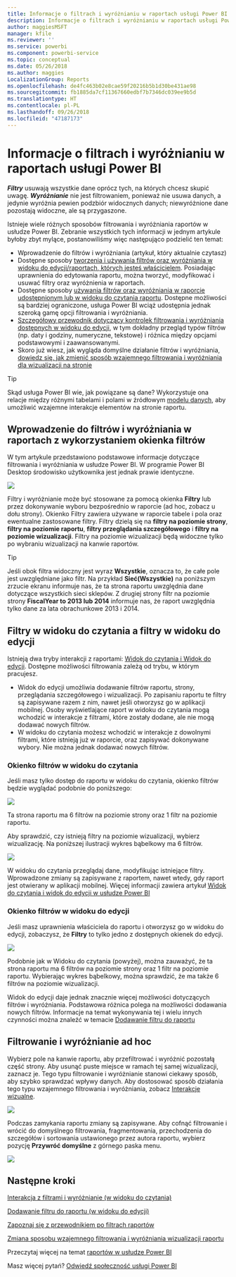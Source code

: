 ```yaml
---
title: Informacje o filtrach i wyróżnianiu w raportach usługi Power BI
description: Informacje o filtrach i wyróżnianiu w raportach usługi Power BI
author: maggiesMSFT
manager: kfile
ms.reviewer: ''
ms.service: powerbi
ms.component: powerbi-service
ms.topic: conceptual
ms.date: 05/26/2018
ms.author: maggies
LocalizationGroup: Reports
ms.openlocfilehash: de4fc463b02e8cae59f20216b5b1d30be431ae98
ms.sourcegitcommit: fb1885da7cf11367660edbf7b7346dc039ee9b5d
ms.translationtype: HT
ms.contentlocale: pl-PL
ms.lasthandoff: 09/26/2018
ms.locfileid: "47187173"
---
```

# <a name="about-filters-and-highlighting-in-power-bi-reports"></a>Informacje o filtrach i wyróżnianiu w raportach usługi Power BI
***Filtry*** usuwają wszystkie dane oprócz tych, na których chcesz skupić uwagę.  ***Wyróżnianie*** nie jest filtrowaniem, ponieważ nie usuwa danych, a jedynie wyróżnia pewien podzbiór widocznych danych; niewyróżnione dane pozostają widoczne, ale są przygaszone.

Istnieje wiele różnych sposobów filtrowania i wyróżniania raportów w usłudze Power BI. Zebranie wszystkich tych informacji w jednym artykule byłoby zbyt mylące, postanowiliśmy więc następująco podzielić ten temat:

* Wprowadzenie do filtrów i wyróżniania (artykuł, który aktualnie czytasz)
* Dostępne sposoby [tworzenia i używania filtrów oraz wyróżniania w widoku do edycji/raportach, których jesteś właścicielem](power-bi-report-add-filter.md). Posiadając uprawnienia do edytowania raportu, można tworzyć, modyfikować i usuwać filtry oraz wyróżnienia w raportach.
* Dostępne sposoby [używania filtrów oraz wyróżniania w raporcie udostępnionym lub w widoku do czytania raportu](consumer/end-user-reading-view.md). Dostępne możliwości są bardziej ograniczone, usługa Power BI wciąż udostępnia jednak szeroką gamę opcji filtrowania i wyróżniania.  
* [Szczegółowy przewodnik dotyczący kontrolek filtrowania i wyróżniania dostępnych w widoku do edycji](consumer/end-user-report-filter.md), w tym dokładny przegląd typów filtrów (np. daty i godziny, numeryczne, tekstowe) i różnica między opcjami podstawowymi i zaawansowanymi.
* Skoro już wiesz, jak wygląda domyślne działanie filtrów i wyróżniania, [dowiedz się, jak zmienić sposób wzajemnego filtrowania i wyróżniania dla wizualizacji na stronie](consumer/end-user-interactions.md)

> [!TIP]
> Skąd usługa Power BI wie, jak powiązane są dane?  Wykorzystuje ona relacje między różnymi tabelami i polami w źródłowym [modelu danych](https://support.office.com/article/Create-a-Data-Model-in-Excel-87e7a54c-87dc-488e-9410-5c75dbcb0f7b?ui=en-US&rs=en-US&ad=US), aby umożliwić wzajemne interakcje elementów na stronie raportu.
> 
> 

## <a name="introduction-to-filters-and-highlighting-in-reports-using-the-filters-pane"></a>Wprowadzenie do filtrów i wyróżniania w raportach z wykorzystaniem okienka filtrów
 W tym artykule przedstawiono podstawowe informacje dotyczące filtrowania i wyróżniania w usłudze Power BI.  W programie Power BI Desktop środowisko użytkownika jest jednak prawie identyczne.  

![](media/power-bi-reports-filters-and-highlighting/power-bi-add-filter-reading-view.png)

Filtry i wyróżnianie może być stosowane za pomocą okienka **Filtry** lub przez dokonywanie wyboru bezpośrednio w raporcie (ad hoc, zobacz u dołu strony). Okienko Filtry zawiera używane w raporcie tabele i pola oraz ewentualne zastosowane filtry. Filtry dzielą się na **filtry na poziomie strony**, **filtry na poziomie raportu**, **filtry przeglądania szczegółowego** i **filtry na poziomie wizualizacji**.  Filtry na poziomie wizualizacji będą widoczne tylko po wybraniu wizualizacji na kanwie raportów.

> [!TIP]
> Jeśli obok filtra widoczny jest wyraz **Wszystkie**, oznacza to, że całe pole jest uwzględniane jako filtr.  Na przykład **Sieć(Wszystkie)** na poniższym zrzucie ekranu informuje nas, że ta strona raportu uwzględnia dane dotyczące wszystkich sieci sklepów.  Z drugiej strony filtr na poziomie strony **FiscalYear to 2013 lub 2014** informuje nas, że raport uwzględnia tylko dane za lata obrachunkowe 2013 i 2014.
> 
> 

## <a name="filters-in-reading-view-versus-editing-view"></a>Filtry w widoku do czytania a filtry w widoku do edycji
Istnieją dwa tryby interakcji z raportami: [Widok do czytania i Widok do edycji](consumer/end-user-reading-view.md).  Dostępne możliwości filtrowania zależą od trybu, w którym pracujesz.

* Widok do edycji umożliwia dodawanie filtrów raportu, strony, przeglądania szczegółowego i wizualizacji. Po zapisaniu raportu te filtry są zapisywane razem z nim, nawet jeśli otworzysz go w aplikacji mobilnej. Osoby wyświetlające raport w widoku do czytania mogą wchodzić w interakcje z filtrami, które zostały dodane, ale nie mogą dodawać nowych filtrów.
* W widoku do czytania możesz wchodzić w interakcje z dowolnymi filtrami, które istnieją już w raporcie, oraz zapisywać dokonywane wybory.  Nie można jednak dodawać nowych filtrów.

### <a name="the-filters-pane-in-reading-view"></a>Okienko filtrów w widoku do czytania
Jeśli masz tylko dostęp do raportu w widoku do czytania, okienko filtrów będzie wyglądać podobnie do poniższego:

![](media/power-bi-reports-filters-and-highlighting/power-bi-filter-reading-view.png)

Ta strona raportu ma 6 filtrów na poziomie strony oraz 1 filtr na poziomie raportu.

Aby sprawdzić, czy istnieją filtry na poziomie wizualizacji, wybierz wizualizację. Na poniższej ilustracji wykres bąbelkowy ma 6 filtrów.

![](media/power-bi-reports-filters-and-highlighting/power-bi-filter-visual-level.png)

W widoku do czytania przeglądaj dane, modyfikując istniejące filtry. Wprowadzone zmiany są zapisywane z raportem, nawet wtedy, gdy raport jest otwierany w aplikacji mobilnej. Więcej informacji zawiera artykuł [Widok do czytania i widok do edycji w usłudze Power BI](consumer/end-user-reading-view.md)

### <a name="the-filters-pane-in-editing-view"></a>Okienko filtrów w widoku do edycji
Jeśli masz uprawnienia właściciela do raportu i otworzysz go w widoku do edycji, zobaczysz, że **Filtry** to tylko jedno z dostępnych okienek do edycji.

![](media/power-bi-reports-filters-and-highlighting/power-bi-add-filter-editing-view.png)

Podobnie jak w Widoku do czytania (powyżej), można zauważyć, że ta strona raportu ma 6 filtrów na poziomie strony oraz 1 filtr na poziomie raportu. Wybierając wykres bąbelkowy, można sprawdzić, że ma także 6 filtrów na poziomie wizualizacji.

Widok do edycji daje jednak znacznie więcej możliwości dotyczących filtrów i wyróżniania. Podstawowa różnica polega na możliwości dodawania nowych filtrów. Informacje na temat wykonywania tej i wielu innych czynności można znaleźć w temacie [Dodawanie filtru do raportu](power-bi-report-add-filter.md)

## <a name="ad-hoc-filtering-and-highlighting"></a>Filtrowanie i wyróżnianie ad hoc
Wybierz pole na kanwie raportu, aby przefiltrować i wyróżnić pozostałą część strony. Aby usunąć puste miejsce w ramach tej samej wizualizacji, zaznacz je. Tego typu filtrowanie i wyróżnianie stanowi ciekawy sposób, aby szybko sprawdzać wpływy danych. Aby dostosować sposób działania tego typu wzajemnego filtrowania i wyróżniania, zobacz [Interakcje wizualne](consumer/end-user-interactions.md).

![](media/power-bi-reports-filters-and-highlighting/power-bi-adhoc-filter.gif)

Podczas zamykania raportu zmiany są zapisywane. Aby cofnąć filtrowanie i wrócić do domyślnego filtrowania, fragmentowania, przechodzenia do szczegółów i sortowania ustawionego przez autora raportu, wybierz pozycję **Przywróć domyślne** z górnego paska menu.

![](media/power-bi-reports-filters-and-highlighting/power-bi-reset-to-default.png)

## <a name="next-steps"></a>Następne kroki
[Interakcja z filtrami i wyróżnianie (w widoku do czytania)](consumer/end-user-reading-view.md)

[Dodawanie filtru do raportu (w widoku do edycji)](power-bi-report-add-filter.md)

[Zapoznaj się z przewodnikiem po filtrach raportów](consumer/end-user-report-filter.md)

[Zmiana sposobu wzajemnego filtrowania i wyróżniania wizualizacji raportu](consumer/end-user-interactions.md)

Przeczytaj więcej na temat [raportów w usłudze Power BI](consumer/end-user-reports.md)

Masz więcej pytań? [Odwiedź społeczność usługi Power BI](http://community.powerbi.com/)

